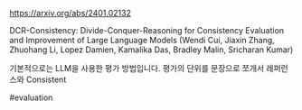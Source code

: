 https://arxiv.org/abs/2401.02132

DCR-Consistency: Divide-Conquer-Reasoning for Consistency Evaluation and Improvement of Large Language Models (Wendi Cui, Jiaxin Zhang, Zhuohang Li, Lopez Damien, Kamalika Das, Bradley Malin, Sricharan Kumar)

기본적으로는 LLM을 사용한 평가 방법입니다. 평가의 단위를 문장으로 쪼개서 레퍼런스와 Consistent

#evaluation 